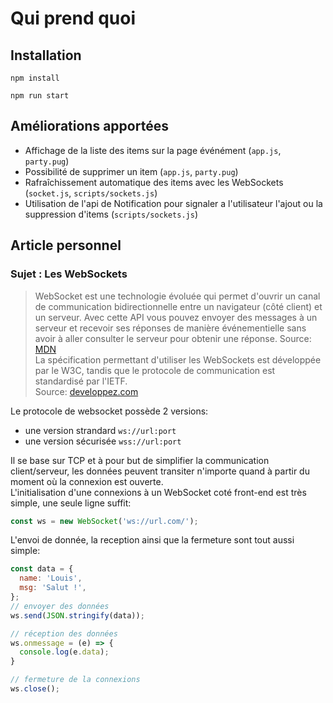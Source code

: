 # Qui prend quoi

## Installation

`npm install`

`npm run start`

## Améliorations apportées

- Affichage de la liste des items sur la page événément (`app.js`, `party.pug`)
- Possibilité de supprimer un item (`app.js`, `party.pug`)
- Rafraîchissement automatique des items avec les WebSockets (`socket.js`, `scripts/sockets.js`)
- Utilisation de l'api de Notification pour signaler a l'utilisateur l'ajout ou la suppression d'items (`scripts/sockets.js`)


## Article personnel

### Sujet : Les WebSockets  

> WebSocket est une technologie évoluée qui permet d'ouvrir un canal de communication bidirectionnelle entre un navigateur (côté client) et un serveur. Avec cette API vous pouvez envoyer des messages à un serveur et recevoir ses réponses de manière événementielle sans avoir à aller consulter le serveur pour obtenir une réponse.
Source: [MDN](https://developer.mozilla.org/fr/docs/Web/API/WebSockets_API)  
>La spécification permettant d'utiliser les WebSockets est développée par le W3C, tandis que le protocole de communication est standardisé par l'IETF.  
Source: [developpez.com](https://javascript.developpez.com/actu/83882/L-API-Websockets-ce-que-c-est-et-comment-l-utiliser/) 


Le protocole de websocket possède 2 versions:
  - une version strandard `ws://url:port`
  - une version sécurisée `wss://url:port`

Il se base sur TCP et à pour but de simplifier la communication client/serveur, les données peuvent transiter n'importe quand à partir du moment où la connexion est ouverte.  
L'initialisation d'une connexions à un WebSocket coté front-end est très simple, une seule ligne suffit:  
``` Javascript
const ws = new WebSocket('ws://url.com/');
```

L'envoi de donnée, la reception ainsi que la fermeture sont tout aussi simple:      
``` Javascript
const data = {
  name: 'Louis',
  msg: 'Salut !',
};
// envoyer des données
ws.send(JSON.stringify(data));

// réception des données
ws.onmessage = (e) => {
  console.log(e.data);
}

// fermeture de la connexions
ws.close();
```